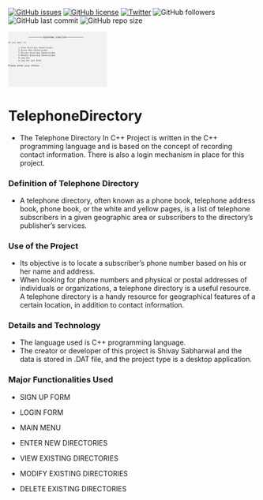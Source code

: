 [![GitHub issues](https://img.shields.io/github/issues/ShivaySabharwal/TelephoneDirectory)](https://github.com/ShivaySabharwal/TelephoneDirectory/issues) [![GitHub license](https://img.shields.io/github/license/ShivaySabharwal/TelephoneDirectory)](https://github.com/ShivaySabharwal/TelephoneDirectory/blob/main/LICENSE) [![Twitter](https://img.shields.io/twitter/url?style=social&url=https%3A%2F%2Ftwitter.com%2FHaSh_0001)](https://twitter.com/intent/tweet?text=Wow:&url=https%3A%2F%2Fgithub.com%2FShivaySabharwal%2FTelephoneDirectory) ![GitHub followers](https://img.shields.io/github/followers/ShivaySabharwal?style=social) ![GitHub last commit](https://img.shields.io/github/last-commit/ShivaySabharwal/TelephoneDirectory) ![GitHub repo size](https://img.shields.io/github/repo-size/ShivaySabharwal/TelephoneDirectory)

<img src="Images/Tele1.png" width="200">

# TelephoneDirectory

- The Telephone Directory In C++ Project is written in the C++ programming language and is based on the concept of recording contact information. There is also a login mechanism in place for this project.

### Definition of Telephone Directory

- A telephone directory, often known as a phone book, telephone address book, phone book, or the white and yellow pages, is a list of telephone subscribers in a given geographic area or subscribers to the directory’s publisher’s services.

### Use of the Project

- Its objective is to locate a subscriber’s phone number based on his or her name and address.
- When looking for phone numbers and physical or postal addresses of individuals or organizations, a telephone directory is a useful resource. A telephone directory is a handy resource for geographical features of a certain location, in addition to contact information.

### Details and Technology

- The language used is C++ programming language.
- The creator or developer of this project is Shivay Sabharwal and the data is stored in .DAT file, and the project type is a desktop application.

### Major Functionalities Used

- SIGN UP FORM

- LOGIN FORM

- MAIN MENU

- ENTER NEW DIRECTORIES

- VIEW EXISTING DIRECTORIES

- MODIFY EXISTING DIRECTORIES

- DELETE EXISTING DIRECTORIES
